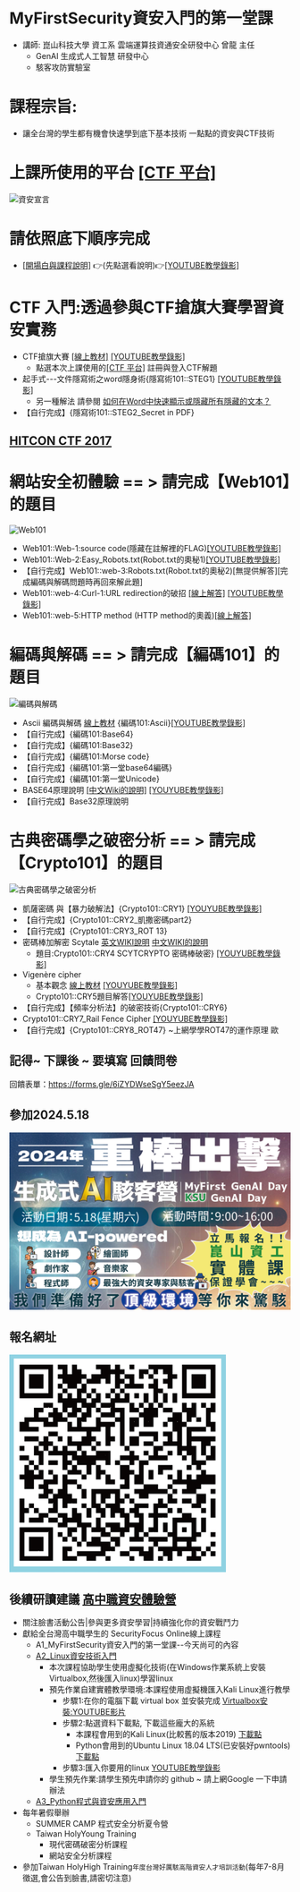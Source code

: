 # MyFirstSecurity資安入門的第一堂課 
- 講師: 崑山科技大學 資工系  雲端運算技資通安全研發中心 曾龍 主任
  - GenAI 生成式人工智慧 研發中心
  - 駭客攻防實驗室

# 課程宗旨: 
- 讓全台灣的學生都有機會快速學到底下基本技術 一點點的資安與CTF技術 

# 上課所使用的平台  [[CTF 平台]]()

![資安宣言](../pics/資安宣言.gif)

# 請依照底下順序完成
- [[開場白與課程說明]](./0.md) 👉(先點選看說明)👉[[YOUTUBE教學錄影]](https://youtu.be/e_7K2TneejU)


# CTF 入門:透過參與CTF搶旗大賽學習資安實務
  - CTF搶旗大賽 [[線上教材]](./1/1.md) [[YOUTUBE教學錄影]](https://youtu.be/Bcxyx3lJG8w)
    - 點選本次上課使用的[[CTF 平台]](https://120.114.62.204) 註冊與登入CTF解題
  - 起手式---文件隱寫術之word隱身術{隱寫術101::STEG1} [[YOUTUBE教學錄影]](https://youtu.be/aeXnuZi3XOk)
    - 另一種解法 請參閱 [如何在Word中快速顯示或隱藏所有隱藏的文本？](https://zh-tw.extendoffice.com/documents/word/906-word-show-hide-hidden-text.html) 
  - 【自行完成】{隱寫術101::STEG2_Secret in PDF}

## [HITCON CTF 2017](https://ctf2017.hitcon.org/)

# 網站安全初體驗 == > 請完成【Web101】的題目

![Web101](../pics/CTF_web101.JPG)

  - Web101::Web-1:source code(隱藏在註解裡的FLAG)[[YOUTUBE教學錄影]](https://youtu.be/2GWc9hsw794)
  - Web101::Web-2:Easy_Robots.txt(Robot.txt的奧秘1)[[YOUTUBE教學錄影]](https://youtu.be/Ifi9VHGBhsY)
  - 【自行完成】Web101::web-3:Robots.txt(Robot.txt的奧秘2)[無提供解答][完成編碼與解碼問題時再回來解此題]
  - Web101::web-4:Curl-1:URL redirection的破招 [[線上解答]](./1/web-4解答.md) [[YOUTUBE教學錄影]](https://youtu.be/Lwyp3tv66KQ)
  - Web101::web-5:HTTP method (HTTP method的奧義)[[線上解答]](./1/web-5解答.md)

# 編碼與解碼 == >   請完成【編碼101】的題目

![編碼與解碼](../pics/CTF_decode.JPG)

  - Ascii 編碼與解碼 [線上教材](./1/3_編碼與解碼.md) {編碼101:Ascii}[[YOUTUBE教學錄影]](https://youtu.be/fu2jgb4SN7U)
  - 【自行完成】{編碼101:Base64}
  - 【自行完成】{編碼101:Base32}
  - 【自行完成】{編碼101:Morse code}
  - 【自行完成】{編碼101:第一堂base64編碼}
  - 【自行完成】{編碼101:第一堂Unicode}
  - BASE64原理說明 [[中文Wiki的說明]](https://zh.wikipedia.org/wiki/Base64) [[YOUYUBE教學錄影]](https://youtu.be/lFUb0cmHo1c)
  - 【自行完成】Base32原理說明

# 古典密碼學之破密分析 == > 請完成【Crypto101】的題目

![古典密碼學之破密分析](../pics/CTF_LCryptoJPG.JPG)
  - 凱薩密碼 與【暴力破解法】{Crypto101::CRY1}  [[YOUYUBE教學錄影]](https://youtu.be/GY34Ewh6EoQ)
  - 【自行完成】{Crypto101::CRY2_凱撒密碼part2}
  - 【自行完成】{Crypto101::CRY3_ROT 13} 
  - 密碼棒加解密 Scytale [英文WIKI說明](https://en.wikipedia.org/wiki/Scytale) [中文WIKI的說明](https://zh.m.wikipedia.org/zh-tw/%E5%AF%86%E7%A2%BC%E6%A3%92)
    - 題目:Crypto101::CRY4 SCYTCRYPTO 密碼棒破密}  [[YOUYUBE教學錄影]](https://youtu.be/8XbZSa-1GkE)
  - Vigenère cipher  
    - 基本觀念 [線上教材](./1/Vigen%C3%A8recipher.md) [[YOUYUBE教學錄影]](https://youtu.be/m21YiTlprKY)
    - Crypto101::CRY5題目解答[[YOUYUBE教學錄影]](https://youtu.be/P2fCkFC2eRA)
  - 【自行完成】【頻率分析法】的破密技術{Crypto101::CRY6}
  -  Crypto101::CRY7_Rail Fence Cipher [[YOUYUBE教學錄影]](https://youtu.be/DLIf0kpByYs)
  - 【自行完成】{Crypto101::CRY8_ROT47}  ~上網學學ROT47的運作原理 歐

## 記得~ 下課後 ~ 要填寫 回饋問卷 

回饋表單：https://forms.gle/6iZYDWseSgY5eezJA

## 參加2024.5.18 
![GENAI.png](GENAI.png)
## 報名網址
![20240518.png](20240518.png)

## 後續研讀建議 [高中職資安體驗營](https://www.facebook.com/people/%E9%AB%98%E4%B8%AD%E8%81%B7%E7%94%9F%E8%B3%87%E5%AE%89%E7%A0%94%E7%BF%92%E7%87%9F/100065584200879/)
- 關注臉書活動公告|參與更多資安學習|持續強化你的資安戰鬥力
- 獻給全台灣高中職學生的 SecurityFocus Online線上課程
  - A1_MyFirstSecurity資安入門的第一堂課--今天尚可的內容
  - [A2_Linux資安技術入門](https://github.com/MyFirstSecurity2020/20230302)
    - 本次課程協助學生使用虛擬化技術(在Windows作業系統上安裝Virtualbox,然後匯入linux)學習linux
    - 預先作業自建實體教學環境:本課程使用虛擬機匯入Kali Linux進行教學
      - 步驟1:在你的電腦下載 virtual box 並安裝完成 [Virtualbox安裝:YOUTUBE影片]()
      - 步驟2:點選資料下載點, 下載這些龐大的系統
        - 本課程會用到的Kali Linux(比較舊的版本2019) [下載點]()
        - Python會用到的Ubuntu Linux 18.04 LTS(已安裝好pwntools) [下載點]()
      - 步驟3:匯入你要用的linux [YOUTUBE教學錄影]()
    - 學生預先作業:請學生預先申請你的 github ~ 請上網Google 一下申請辦法 
  - [A3_Python程式與資安應用入門](https://github.com/MyFirstSecurity2020/SF2023A3) 
- 每年暑假舉辦
  - SUMMER CAMP 程式安全分析夏令營
  - Taiwan HolyYoung Training
    - 現代密碼破密分析課程 
    - 網站安全分析課程
- 參加Taiwan HolyHigh Training`年度台灣好厲駭高階資安人才培訓活動`(每年7-8月徵選,會公告到臉書,請密切注意)
